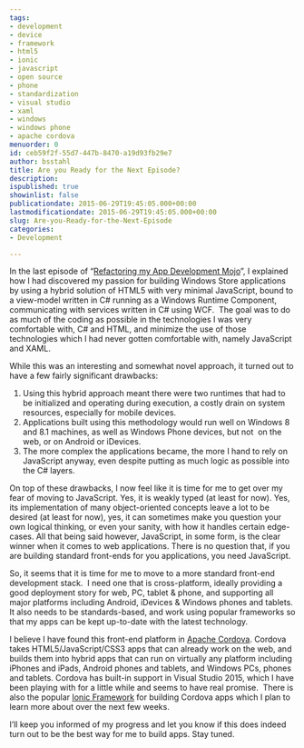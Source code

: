 ```yaml
---
tags:
- development
- device
- framework
- html5
- ionic
- javascript
- open source
- phone
- standardization
- visual studio
- xaml
- windows
- windows phone
- apache cordova
menuorder: 0
id: ceb59f2f-55d7-447b-8470-a19d93fb29e7
author: bsstahl
title: Are you Ready for the Next Episode?
description: 
ispublished: true
showinlist: false
publicationdate: 2015-06-29T19:45:05.000+00:00
lastmodificationdate: 2015-06-29T19:45:05.000+00:00
slug: Are-you-Ready-for-the-Next-Episode
categories:
- Development

---
```

In the last episode of “[Refactoring my App Development Mojo]({PathToRoot}/Posts/Windows-8-Store-Development-for-Enterprise-Devs.html)”, I explained how I had discovered my passion for building Windows Store applications by using a hybrid solution of HTML5 with very minimal JavaScript, bound to a view-model written in C# running as a Windows Runtime Component, communicating with services written in C# using WCF.  The goal was to do as much of the coding as possible in the technologies I was very comfortable with, C# and HTML, and minimize the use of those technologies which I had never gotten comfortable with, namely JavaScript and XAML.

While this was an interesting and somewhat novel approach, it turned out to have a few fairly significant drawbacks:

1. Using this hybrid approach meant there were two runtimes that had to be initialized and operating during execution, a costly drain on system resources, especially for mobile devices.
2. Applications built using this methodology would run well on Windows 8 and 8.1 machines, as well as Windows Phone devices, but not  on the web, or on Android or iDevices.
3. The more complex the applications became, the more I hand to rely on JavaScript anyway, even despite putting as much logic as possible into the C# layers.


On top of these drawbacks, I now feel like it is time for me to get over my fear of moving to JavaScript. Yes, it is weakly typed (at least for now). Yes, its implementation of many object-oriented concepts leave a lot to be desired (at least for now), yes, it can sometimes make you question your own logical thinking, or even your sanity, with how it handles certain edge-cases. All that being said however, JavaScript, in some form, is the clear winner when it comes to web applications. There is no question that, if you are building standard front-ends for you applications, you need JavaScript.

So, it seems that it is time for me to move to a more standard front-end development stack.  I need one that is cross-platform, ideally providing a good deployment story for web, PC, tablet & phone, and supporting all major platforms including Android, iDevices & Windows phones and tablets.  It also needs to be standards-based, and work using popular frameworks so that my apps can be kept up-to-date with the latest technology.

I believe I have found this front-end platform in [Apache Cordova](https://cordova.apache.org/). Cordova takes HTML5/JavaScript/CSS3 apps that can already work on the web, and builds them into hybrid apps that can run on virtually any platform including iPhones and iPads, Android phones and tablets, and Windows PCs, phones and tablets. Cordova has built-in support in Visual Studio 2015, which I have been playing with for a little while and seems to have real promise.  There is also the popular [Ionic Framework](http://ionicframework.com/) for building Cordova apps which I plan to learn more about over the next few weeks.

I’ll keep you informed of my progress and let you know if this does indeed turn out to be the best way for me to build apps. Stay tuned.